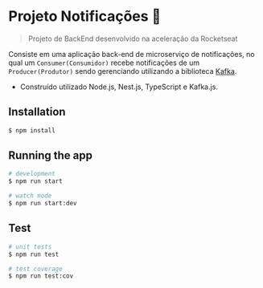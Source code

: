 # Projeto Notificações 📨
> Projeto de BackEnd desenvolvido na aceleração da  Rocketseat

Consiste em uma aplicação back-end de microserviço de notificações, no qual um `Consumer(Consumidor)` recebe notificações de um `Producer(Produtor)` sendo gerenciando utilizando a biblioteca [Kafka](https://kafka.js.org).

* Construído utilizado Node.js, Nest.js, TypeScript e Kafka.js.

## Installation

```bash
$ npm install
```

## Running the app

```bash
# development
$ npm run start

# watch mode
$ npm run start:dev
```

## Test

```bash
# unit tests
$ npm run test

# test coverage
$ npm run test:cov
```